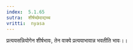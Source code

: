 ```yaml
---
index:  5.1.65
sutra:  शीर्षच्छेदाद्यच्च
vritti:  nyasa
---
```


प्रत्ययसन्नियोगेन शीर्षभावः, तेन वाक्ये प्रत्ययाभावान्न भवतीति भावः।।

